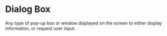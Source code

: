 # Dialog Box

Any type of pop-up box or window displayed on the screen to either
display information, or request user input.
